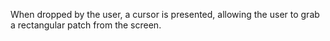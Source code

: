When dropped by the user, a cursor is presented, allowing the user to grab a rectangular patch from the screen.
